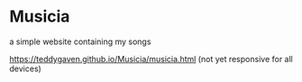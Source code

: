 # Musicia
a simple website containing my songs

https://teddygaven.github.io/Musicia/musicia.html  (not yet responsive for all devices)
